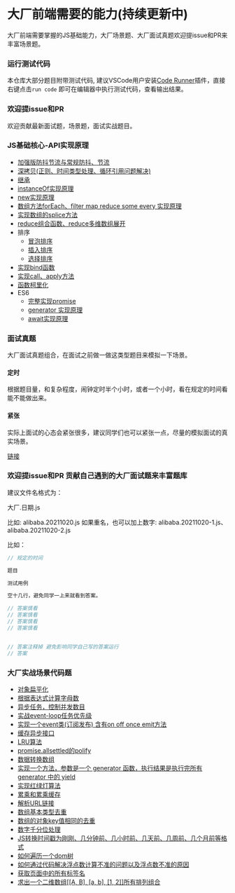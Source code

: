 # 大厂前端需要的能力(持续更新中)

大厂前端需要掌握的JS基础能力，大厂场景题、大厂面试真题欢迎提issue和PR来丰富场景题。

### 运行测试代码


本仓库大部分题目附带测试代码, 建议VSCode用户安装[Code Runner](https://marketplace.visualstudio.com/items?itemName=formulahendry.code-runner)插件，直接右键点击`run code` 即可在编辑器中执行测试代码，查看输出结果。

### 欢迎提issue和PR

欢迎贡献最新面试题，场景题，面试实战题目。

### JS基础核心-API实现原理

<!-- TODO: 空闲的时候 添加到web网站中 -->
<!-- TODO: 添加工程化工具、整理成文档 -->
<!-- TODO: vscode 打断点调试 -->

* [加强版防抖节流与常规防抖、节流](https://github.com/OBKoro1/web-basics/blob/main/src/js/debounce-throttle.js)
* [深拷贝(正则、时间类型处理、循环引用问题解决)](https://github.com/OBKoro1/web-basics/blob/main/src/js/deepClone.js)
* [继承](https://github.com/OBKoro1/web-basics/blob/main/src/js/es5-es6extend.js)
* [instanceOf实现原理](https://github.com/OBKoro1/web-basics/blob/main/src/js/intanceof.js)
* [new实现原理](https://github.com/OBKoro1/web-basics/blob/main/src/js/new.js)
* [数组方法forEach、filter map reduce some every 实现原理](https://github.com/OBKoro1/web-basics/blob/main/src/js/arrary-function.js)
* [实现数组的splice方法](https://github.com/OBKoro1/web-basics/blob/main/src/js/array-splice.js)
* [reduce组合函数、reduce多维数组展开](https://github.com/OBKoro1/web-basics/blob/main/src/js/array-reduce.js)
* 排序
    * [冒泡排序](https://github.com/OBKoro1/web-basics/blob/main/src/js/arrary-sort-modifiedBubbleSort.js)
    * [插入排序](https://github.com/OBKoro1/web-basics/blob/main/src/js/arrary-sort-insertionSort.js)
    * [选择排序](https://github.com/OBKoro1/web-basics/blob/main/src/js/arrary-sort-modifiedBubbleSort.js)
* [实现bind函数](https://github.com/OBKoro1/web-basics/blob/main/src/js/bind.js)
* [实现call、apply方法](https://github.com/OBKoro1/web-basics/blob/main/src/js/call-apply.js)
* [函数柯里化](https://github.com/OBKoro1/web-basics/blob/main/src/js/curry.js)
* ES6
    * [完整实现promise](https://github.com/OBKoro1/web-basics/blob/main/src/js/es6/promise.js)
    * [generator 实现原理](https://github.com/OBKoro1/web-basics/blob/main/src/js/es6/generator.js)
    * [await实现原理](https://github.com/OBKoro1/web-basics/blob/main/src/js/es6/await.js)

### 面试真题

大厂面试真题组合，在面试之前做一做这类型题目来模拟一下场景。

#### 定时

根据题目量，和复杂程度，闹钟定时半个小时，或者一个小时，看在规定的时间看能不能做出来。

#### 紧张

实际上面试的心态会紧张很多，建议同学们也可以紧张一点，尽量的模拟面试的真实场景。

[链接](https://github.com/OBKoro1/web-basics/tree/main/src/interview)

### 欢迎提issue和PR 贡献自己遇到的大厂面试题来丰富题库

建议文件名格式为：

大厂.日期.js

比如: alibaba.20211020.js
如果重名，也可以加上数字: alibaba.20211020-1.js、alibaba.20211020-2.js

比如：

```js
// 规定的时间

题目

测试用例

空十几行，避免同学一上来就看到答案。

// 答案慎看
// 答案慎看
// 答案慎看
// 答案慎看


// 答案注释掉 避免影响同学自己写的答案运行
// 答案

```

### 大厂实战场景代码题

* [对象扁平化](https://github.com/OBKoro1/web-basics/blob/main/src/scene/flattenObj.js)
* [根据表达式计算字母数](https://github.com/OBKoro1/web-basics/blob/main/src/scene/countOfAtoms.js)
* [异步任务，控制并发数目](https://github.com/OBKoro1/web-basics/blob/main/src/scene/task-concurrent.js)
* [实战event-loop任务优先级](https://github.com/OBKoro1/web-basics/blob/main/src/scene/event-loop.js)
* [实现一个event类(订阅发布) 含有on off once emit方法](https://github.com/OBKoro1/web-basics/blob/main/src/scene/event.js)
* [缓存异步接口](https://github.com/OBKoro1/web-basics/blob/main/src/scene/cacheApi.js)
* [LRU算法](https://github.com/OBKoro1/web-basics/blob/main/src/scene/LRU.js)
* [promise.allsettled的polify](https://github.com/OBKoro1/web-basics/blob/main/src/scene/%20promise-allsettled.js)
* [数据转换数组](https://github.com/OBKoro1/web-basics/blob/main/src/scene/dataToTree.js)
* [实现一个方法，参数是一个 generator 函数，执行结果是执行完所有 generator 中的 yield](https://github.com/OBKoro1/web-basics/blob/main/src/scene/await.js)
* [实现红绿灯算法](https://github.com/OBKoro1/web-basics/blob/main/src/scene/traffic-lights.js)
* [累乘和累乘缓存](https://github.com/OBKoro1/web-basics/blob/main/src/scene/multiplication.js)
* [解析URL链接](https://github.com/OBKoro1/web-basics/blob/main/src/scene/url-parse.js)
* [数组基本类型去重](https://github.com/OBKoro1/web-basics/blob/main/src/scene/uniqueArray1.js)
* [数组的对象key值相同的去重](https://github.com/OBKoro1/web-basics/blob/main/src/scene/uniqueArray2.js)
* [数字千分位处理](https://github.com/OBKoro1/web-basics/blob/main/src/scene/toThousands.js)
* [JS转换时间戳为刚刚、几分钟前、几小时前、几天前、几周前、几个月前等格式](https://github.com/OBKoro1/web-basics/blob/main/src/scene/time.js)
* [如何遍历一个dom树](https://github.com/OBKoro1/web-basics/blob/main/src/scene/dom.js)
* [如何通过代码解决浮点数计算不准的问题以及浮点数不准的原因](https://github.com/OBKoro1/web-basics/blob/main/src/scene/numAdd.js)
* [获取页面中的所有标签名](https://github.com/OBKoro1/web-basics/blob/main/src/scene/getAllTag.js)
* [求出一个二维数组[[A, B], [a, b], [1, 2]]所有排列组合](https://github.com/OBKoro1/web-basics/blob/main/src/scene/findAll.js)
